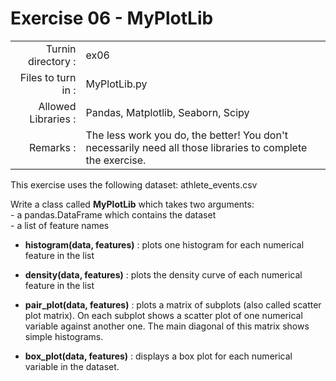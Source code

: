 # Exercise 06 - MyPlotLib

|                         |                    |
| -----------------------:| ------------------ |
|   Turnin directory :    |  ex06              |
|   Files to turn in :    |  MyPlotLib.py      |
|   Allowed Libraries :   |  Pandas, Matplotlib, Seaborn, Scipy|
|   Remarks :             |  The less work you do, the better! You don't necessarily need all those libraries to complete the exercise.|

This exercise uses the following dataset: athlete_events.csv

Write a class called __MyPlotLib__ which takes two arguments:  
	- a pandas.DataFrame which contains the dataset  
	- a list of feature names

- __histogram(data, features)__ : plots one histogram for each numerical feature in the list

- __density(data, features)__ : plots the density curve of each numerical feature in the list

- __pair_plot(data, features)__ : plots a matrix of subplots (also called scatter plot matrix). On each subplot shows a scatter plot of one numerical variable against another one. The main diagonal of this matrix shows simple histograms.

- __box_plot(data, features)__ : displays a box plot for each numerical variable in the dataset.
